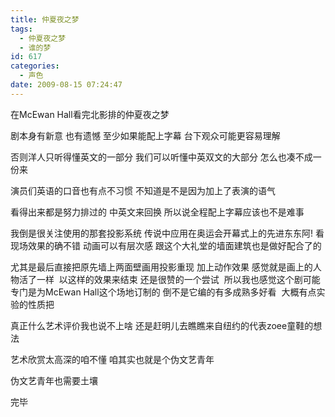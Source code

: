 ```yaml
---
title: 仲夏夜之梦
tags:
  - 仲夏夜之梦
  - 谁的梦
id: 617
categories:
  - 声色
date: 2009-08-15 07:24:47
---
```


在McEwan Hall看完北影排的仲夏夜之梦

剧本身有新意 也有遗憾 至少如果能配上字幕 台下观众可能更容易理解

否则洋人只听得懂英文的一部分 我们可以听懂中英双文的大部分 怎么也凑不成一份来

演员们英语的口音也有点不习惯 不知道是不是因为加上了表演的语气

看得出来都是努力排过的 中英文来回换 所以说全程配上字幕应该也不是难事

我倒是很关注使用的那套投影系统 传说中应用在奥运会开幕式上的先进东东阿! 看现场效果的确不错 动画可以有层次感 跟这个大礼堂的墙面建筑也是做好配合了的 

尤其是最后直接把原先墙上两面壁画用投影重现 加上动作效果 感觉就是画上的人物活了一样&nbsp; 以这样的效果来结束 还是很赞的一个尝试&nbsp; 所以我也感觉这个剧可能专门是为McEwan Hall这个场地订制的 倒不是它编的有多成熟多好看&nbsp; 大概有点实验的性质把

真正什么艺术评价我也说不上啥 还是赶明儿去瞧瞧来自纽约的代表zoee童鞋的想法

艺术欣赏太高深的咱不懂 咱其实也就是个伪文艺青年

伪文艺青年也需要土壤

完毕